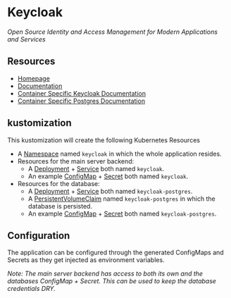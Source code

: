 # Keycloak
*Open Source Identity and Access Management for Modern Applications and Services*

## Resources
* [Homepage](https://www.keycloak.org/)
* [Documentation](https://www.keycloak.org/documentation)
* [Container Specific Keycloak Documentation](https://github.com/keycloak/keycloak-containers/blob/master/server/README.md)
* [Container Specific Postgres Documentation](https://github.com/docker-library/docs/blob/master/postgres/README.md)

## kustomization
This kustomization will create the following Kubernetes Resources
* A [Namespace](https://kubernetes.io/docs/concepts/overview/working-with-objects/namespaces/) named `keycloak` in which the whole application resides.
* Resources for the main server backend:
    * A [Deployment](https://kubernetes.io/docs/concepts/workloads/controllers/deployment/) + [Service](https://kubernetes.io/docs/concepts/services-networking/service/) both named `keycloak`.
    * An example [ConfigMap](https://kubernetes.io/docs/concepts/configuration/configmap/) + [Secret](https://kubernetes.io/docs/concepts/configuration/secret/) both named `keycloak`.
* Resources for the database:
    * A [Deployment](https://kubernetes.io/docs/concepts/workloads/controllers/deployment/) + [Service](https://kubernetes.io/docs/concepts/services-networking/service/) both named `keycloak-postgres`.
    * A [PersistentVolumeClaim](https://kubernetes.io/docs/concepts/storage/persistent-volumes/) named `keycloak-postgres` in which the database is persisted.
    * An example [ConfigMap](https://kubernetes.io/docs/concepts/configuration/configmap/) + [Secret](https://kubernetes.io/docs/concepts/configuration/secret/) both named `keycloak-postgres`.

## Configuration
The application can be configured through the generated ConfigMaps and Secrets as they get injected as 
environment variables.

*Note: The main server backend has access to both its own and the databases ConfigMap + Secret. 
This can be used to keep the database credentials DRY.*
